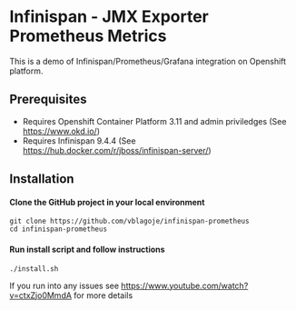 Infinispan - JMX Exporter Prometheus Metrics
================================================================

This is a demo of Infinispan/Prometheus/Grafana integration on Openshift platform.

## Prerequisites

* Requires Openshift Container Platform 3.11 and admin priviledges (See https://www.okd.io/)
* Requires Infinispan 9.4.4 (See https://hub.docker.com/r/jboss/infinispan-server/)

## Installation

#### Clone the GitHub project in your local environment
```
git clone https://github.com/vblagoje/infinispan-prometheus
cd infinispan-prometheus
```

#### Run install script and follow instructions
```
./install.sh
```
If you run into any issues see https://www.youtube.com/watch?v=ctxZjo0MmdA for more details


